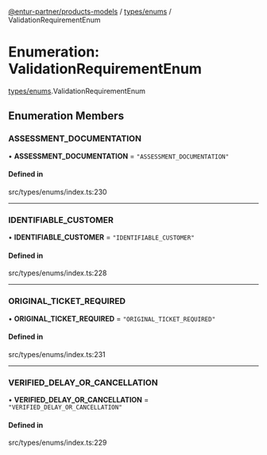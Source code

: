 [@entur-partner/products-models](../README.md) / [types/enums](../modules/types_enums.md) / ValidationRequirementEnum

# Enumeration: ValidationRequirementEnum

[types/enums](../modules/types_enums.md).ValidationRequirementEnum

## Enumeration Members

### ASSESSMENT\_DOCUMENTATION

• **ASSESSMENT\_DOCUMENTATION** = ``"ASSESSMENT_DOCUMENTATION"``

#### Defined in

src/types/enums/index.ts:230

___

### IDENTIFIABLE\_CUSTOMER

• **IDENTIFIABLE\_CUSTOMER** = ``"IDENTIFIABLE_CUSTOMER"``

#### Defined in

src/types/enums/index.ts:228

___

### ORIGINAL\_TICKET\_REQUIRED

• **ORIGINAL\_TICKET\_REQUIRED** = ``"ORIGINAL_TICKET_REQUIRED"``

#### Defined in

src/types/enums/index.ts:231

___

### VERIFIED\_DELAY\_OR\_CANCELLATION

• **VERIFIED\_DELAY\_OR\_CANCELLATION** = ``"VERIFIED_DELAY_OR_CANCELLATION"``

#### Defined in

src/types/enums/index.ts:229
